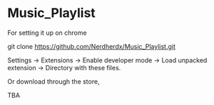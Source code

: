 # Music_Playlist

For setting it up on chrome

git clone https://github.com/Nerdherdx/Music_Playlist.git

Settings -> Extensions -> Enable developer mode -> Load unpacked extension -> Directory with these files.

Or download through the store,

TBA
